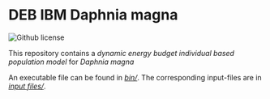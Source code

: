 # DEB IBM Daphnia magna

 ![Github license](https://img.shields.io/github/license/gaiac-eco/DEB_IBM_Daphnia_magna.svg)

 This repository contains a *dynamic energy budget individual based population model* for *Daphnia magna*
 
 An executable file can be found in [*bin/*](https://github.com/gaiac-eco/DEB_IBM_Daphnia_magna/tree/master/bin). The corresponding input-files are in [*input files/*](https://github.com/gaiac-eco/DEB_IBM_Daphnia_magna/tree/master/input%20files).
 
